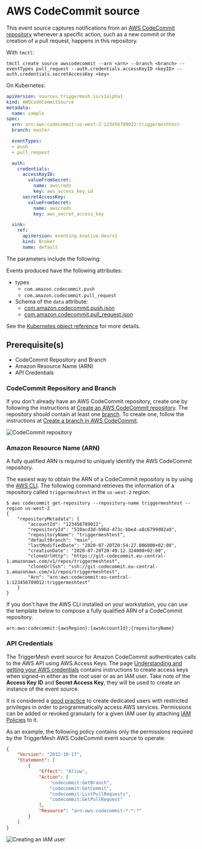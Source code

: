 # AWS CodeCommit source

This event source captures notifications from an [AWS CodeCommit repository][cc-docs] whenever a specific action, such
as a new commit or the creation of a pull request, happens in this repository.

With `tmctl`:

```
tmctl create source awscodecommit --arn <arn> --branch <branch> --eventTypes pull_request --auth.credentials.accessKeyID <keyID> --auth.credentials.secretAccessKey <key>
```

On Kubernetes:

```yaml
apiVersion: sources.triggermesh.io/v1alpha1
kind: AWSCodeCommitSource
metadata:
  name: sample
spec:
  arn: arn:aws:codecommit:us-west-2:123456789012:triggermeshtest
  branch: master

  eventTypes:
  - push
  - pull_request

  auth:
    credentials:
      accessKeyID:
        valueFromSecret:
          name: awscreds
          key: aws_access_key_id
      secretAccessKey:
        valueFromSecret:
          name: awscreds
          key: aws_secret_access_key

  sink:
    ref:
      apiVersion: eventing.knative.dev/v1
      kind: Broker
      name: default
```

The parameters include the following:

Events produced have the following attributes:

* types
    * `com.amazon.codecommit.push`
    * `com.amazon.codecommit.pull_request`
* Schema of the `data` attribute:
    * [com.amazon.codecommit.push.json](https://raw.githubusercontent.com/triggermesh/triggermesh/main/schemas/com.amazon.codecommit.push.json)
    * [com.amazon.codecommit.pull_request.json](https://raw.githubusercontent.com/triggermesh/triggermesh/main/schemas/com.amazon.codecommit.pull_request.json)

See the [Kubernetes object reference](../../reference/sources/#sources.triggermesh.io/v1alpha1.AWSCodeCommitSource) for more details.

## Prerequisite(s)

- CodeCommit Repository and Branch
- Amazon Resource Name (ARN)
- API Credentials

### CodeCommit Repository and Branch

If you don't already have an AWS CodeCommit repository, create one by following the instructions at [Create an AWS
CodeCommit repository][cc-create]. The repository should contain at least one [branch][cc-branches]. To create one,
follow the instructions at [Create a branch in AWS CodeCommit][cc-branch-create].

![CodeCommit repository](../../assets/images/awscodecommit-source/repo-1.png)

### Amazon Resource Name (ARN)

A fully qualified ARN is required to uniquely identify the AWS CodeCommit repository.

The easiest way to obtain the ARN of a CodeCommit repository is by using the [AWS CLI][aws-cli]. The following command
retrieves the information of a repository called `triggermeshtest` in the `us-west-2` region:

```console
$ aws codecommit get-repository --repository-name triggermeshtest --region us-west-2
{
    "repositoryMetadata": {
        "accountId": "123456789012",
        "repositoryId": "510acd3d-b96d-473c-bbe4-a8c6799d02a9",
        "repositoryName": "triggermeshtest",
        "defaultBranch": "main",
        "lastModifiedDate": "2020-07-20T20:54:27.806000+02:00",
        "creationDate": "2020-07-20T20:49:12.324000+02:00",
        "cloneUrlHttp": "https://git-codecommit.eu-central-1.amazonaws.com/v1/repos/triggermeshtest",
        "cloneUrlSsh": "ssh://git-codecommit.eu-central-1.amazonaws.com/v1/repos/triggermeshtest",
        "Arn": "arn:aws:codecommit:eu-central-1:123456789012:triggermeshtest"
    }
}
```

If you don't have the AWS CLI installed on your workstation, you can use the template below to compose a fully
qualified ARN of a CodeCommit repository.

```
arn:aws:codecommit:{awsRegion}:{awsAccountId}:{repositoryName}
```

### API Credentials

The TriggerMesh event source for Amazon CodeCommit authenticates calls to the AWS API using AWS Access Keys. The page
[Understanding and getting your AWS credentials][accesskey] contains instructions to create access keys when signed-in
either as the root user or as an IAM user. Take note of the **Access Key ID** and **Secret Access Key**, they will be
used to create an instance of the event source.

It is considered a [good practice][iam-bestpractices] to create dedicated users with restricted privileges in order to
programmatically access AWS services. Permissions can be added or revoked granularly for a given IAM user by attaching
[IAM Policies][iam-policies] to it.

As an example, the following policy contains only the permissions required by the TriggerMesh AWS CodeCommit event
source to operate:

```json
{
    "Version": "2012-10-17",
    "Statement": [
        {
            "Effect": "Allow",
            "Action": [
                "codecommit:GetBranch",
                "codecommit:GetCommit",
                "codecommit:ListPullRequests",
                "codecommit:GetPullRequest"
            ],
            "Resource": "arn:aws:codecommit:*:*:*"
        }
    ]
}
```

![Creating an IAM user](../../assets/images/awscodecommit-source/iam-user-1.png)


[arn]: https://docs.aws.amazon.com/IAM/latest/UserGuide/list_awscodecommit.html#awscodecommit-resources-for-iam-policies
[accesskey]: https://docs.aws.amazon.com/general/latest/gr/aws-sec-cred-types.html#access-keys-and-secret-access-keys
[aws-cli]: https://aws.amazon.com/cli/
[iam-bestpractices]: https://docs.aws.amazon.com/general/latest/gr/aws-access-keys-best-practices.html#iam-user-access-keys
[iam-policies]: https://docs.aws.amazon.com/IAM/latest/UserGuide/access_policies.html

[cc-docs]: https://docs.aws.amazon.com/codecommit/latest/userguide/welcome.html
[cc-create]: https://docs.aws.amazon.com/codecommit/latest/userguide/how-to-create-repository.html
[cc-branches]: https://docs.aws.amazon.com/codecommit/latest/userguide/branches.html
[cc-branch-create]: https://docs.aws.amazon.com/codecommit/latest/userguide/how-to-create-branch.html

[tm-secret]: ../secrets.md
